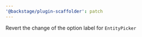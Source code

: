 ```yaml
---
'@backstage/plugin-scaffolder': patch
---
```


Revert the change of the option label for `EntityPicker`
